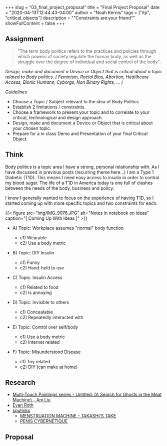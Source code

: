 +++
slug = "03_final_project_proposal"
title = "Final Project Proposal"
date = "2020-04-13T12:44:43-04:00"
author = "Noah Kernis"
tags = ["itp", "critical_objects"]
description = "\"Constraints are your friend\""
showFullContent = false
+++

## Assignment

> "The term body politics refers to the practices and policies through which powers of society regulate the human body, as well as the struggle over the degree of individual and social control of the body".

*Design, make and document a Device or Object that is critical about a topic related to Body politics. ( Feminism, Racial Bias, Abortion, Healthcare Access, Bionic Humans, Cyborgs, Non Binary Rights, ... )*

*Guidelines*
- Choose a Topic / Subject relevant to the idea of Body Politics  
- Establish 2 limitations / constraints.
- Choose a framework to present your topic and to correlate to your critical, technological and design approach.
- Design, make and document a Device or Object that is critical about your chosen topic.
- Prepare for a in class Demo and Presentation of your final Critical Object.

## Think

Body politics is a topic area I have a strong, personal relationship with. As I have discussed in previous posts (recurring theme here...) I am a Type 1 Diabetic (T1D). This means I need easy access to insulin in order to control my blood sugar. The life of a T1D in America today is one full of clashes between the needs of the body, business and policy. 

I know I generally wanted to focus on the experience of having T1D, so I started coming up with more specific topics and two constraints for each.

{{< figure src="img/IMG_9076.JPG" alt="Notes in notebook on ideas" caption="[ Coming Up With Ideas ]" >}}

* A) Topic: Workplace assumes "normal" body function
	- c1) Wearable
	- c2) Use a body metric

* B) Topic: DIY Insulin
	- c1) Funny 
	- c2) Hand-held to use

* C) Topic: Insulin Access
	- c1) Related to food
	- c2) Is annoying 

* D) Topic: Invisible to others
	- c1) Concealable
	- c2) Repeatedly interacted with 

* E) Topic: Control over self/body
	- c1) Use a body metric
	- c2) Internet related

* F) Topic: Misunderstood Disease
	- c1) Toy related
	- c2) DIY (can make at home)

## Research

- [Multi-Touch Paintings series - Untitled: (A Search for Ghosts in the Meat Machine) - Ani Liu](https://ani-liu.com/the-ghosts-you-havent-been)
- [Evan Roth](http://www.evan-roth.com/work/multi-touch-paintings/)
- [sputniko](https://sputniko.com/Home)
	- [MENSTRUATION MACHINE - TAKASHI'S TAKE ](https://sputniko.com/Menstruation-Machine)
	- [PENIS CYBERNÉTIQUE](https://sputniko.com/Penis-Cybernetique)

## Proposal

